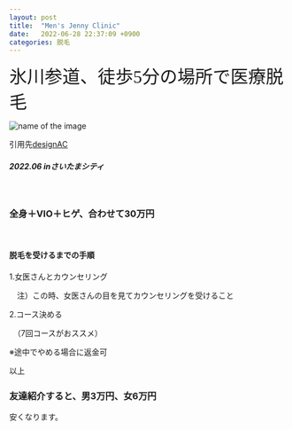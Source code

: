 ```yaml
---
layout: post
title:  "Men's Jenny Clinic"
date:   2022-06-28 22:37:09 +0900
categories: 脱毛
---
```



<font size="6" face="ＭＳ ゴシック">氷川参道、徒歩5分の場所で医療脱毛</font>

![name of the image](https://se8move.github.io/blog/img/22736509_s.jpg)

引用先[designAC](https://www.design-ac.net/)


<h5>2022.06 inさいたまシティ</h5><br>




<h3>全身＋VIO＋ヒゲ、合わせて30万円</h3><br>

<h4>脱毛を受けるまでの手順</h4>
<p>1.女医さんとカウンセリング</p>
<p>　注）この時、女医さんの目を見てカウンセリングを受けること</p>
<p>2.コース決める</p>
<p>　（7回コースがおススメ）</p>



<p>※途中でやめる場合に返金可</p>



以上  


<h3>友達紹介すると、男3万円、女6万円</h3>
<p>安くなります。</p>

